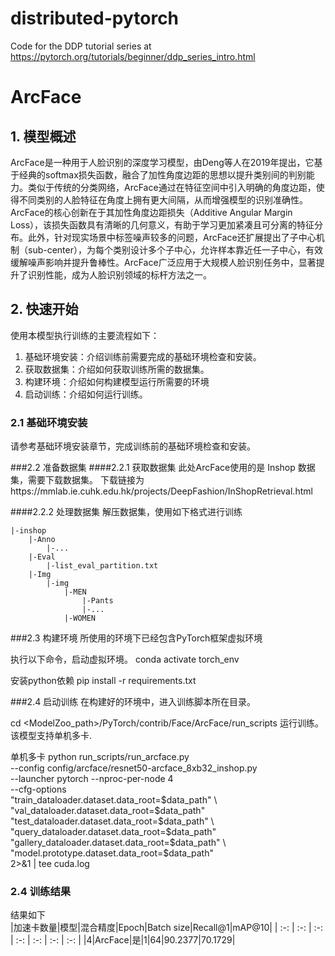# distributed-pytorch

Code for the DDP tutorial series at https://pytorch.org/tutorials/beginner/ddp_series_intro.html
# ArcFace
## 1. 模型概述
ArcFace是一种用于人脸识别的深度学习模型，由Deng等人在2019年提出，它基于经典的softmax损失函数，融合了加性角度边距的思想以提升类别间的判别能力。类似于传统的分类网络，ArcFace通过在特征空间中引入明确的角度边距，使得不同类别的人脸特征在角度上拥有更大间隔，从而增强模型的识别准确性。ArcFace的核心创新在于其加性角度边距损失（Additive Angular Margin Loss），该损失函数具有清晰的几何意义，有助于学习更加紧凑且可分离的特征分布。此外，针对现实场景中标签噪声较多的问题，ArcFace还扩展提出了子中心机制（sub-center），为每个类别设计多个子中心，允许样本靠近任一子中心，有效缓解噪声影响并提升鲁棒性。ArcFace广泛应用于大规模人脸识别任务中，显著提升了识别性能，成为人脸识别领域的标杆方法之一。


## 2. 快速开始
使用本模型执行训练的主要流程如下：
1. 基础环境安装：介绍训练前需要完成的基础环境检查和安装。
2. 获取数据集：介绍如何获取训练所需的数据集。
3. 构建环境：介绍如何构建模型运行所需要的环境
4. 启动训练：介绍如何运行训练。


### 2.1  基础环境安装
请参考基础环境安装章节，完成训练前的基础环境检查和安装。


###2.2 准备数据集
####2.2.1 获取数据集
此处ArcFace使用的是 Inshop 数据集，需要下载数据集。
下载链接为https://mmlab.ie.cuhk.edu.hk/projects/DeepFashion/InShopRetrieval.html

####2.2.2 处理数据集
解压数据集，使用如下格式进行训练
```
|-inshop
    |-Anno
        |-...
    |-Eval
        |-list_eval_partition.txt
    |-Img
        |-img
            |-MEN
                |-Pants
                |-...
            |-WOMEN
```

###2.3 构建环境
所使用的环境下已经包含PyTorch框架虚拟环境

执行以下命令，启动虚拟环境。
conda activate torch_env

安装python依赖
pip install -r requirements.txt


###2.4 启动训练
在构建好的环境中，进入训练脚本所在目录。

cd <ModelZoo_path>/PyTorch/contrib/Face/ArcFace/run_scripts
运行训练。该模型支持单机多卡.

单机多卡
python run_scripts/run_arcface.py \
  --config config/arcface/resnet50-arcface_8xb32_inshop.py \
  --launcher pytorch --nproc-per-node 4 \
  --cfg-options \
    "train_dataloader.dataset.data_root=$data_path" \
    "val_dataloader.dataset.data_root=$data_path" \
    "test_dataloader.dataset.data_root=$data_path" \
    "query_dataloader.dataset.data_root=$data_path" \
    "gallery_dataloader.dataset.data_root=$data_path" \
    "model.prototype.dataset.data_root=$data_path" \
  2>&1 | tee cuda.log

### 2.4 训练结果
结果如下  
|加速卡数量|模型|混合精度|Epoch|Batch size|Recall@1|mAP@10|
| :-: | :-: | :-: | :-: | :-: | :-: | :-: |
|4|ArcFace|是|1|64|90.2377|70.1729|